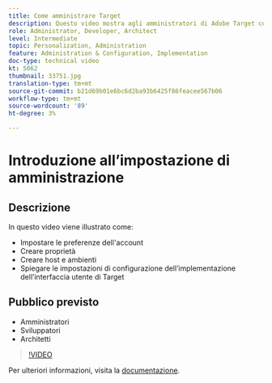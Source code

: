 ```yaml
---
title: Come amministrare Target
description: Questo video mostra agli amministratori di Adobe Target come configurare le preferenze dell'account, creare proprietà e creare host e ambienti. Scopri come spiegare le impostazioni di configurazione dell’implementazione dell’interfaccia utente di Target.
role: Administrator, Developer, Architect
level: Intermediate
topic: Personalization, Administration
feature: Administration & Configuration, Implementation
doc-type: technical video
kt: 5062
thumbnail: 33751.jpg
translation-type: tm+mt
source-git-commit: b21d69b01e6bc6d2ba93b6425f86feacee567b06
workflow-type: tm+mt
source-wordcount: '89'
ht-degree: 3%

---
```



# Introduzione all’impostazione di amministrazione

## Descrizione

In questo video viene illustrato come:

* Impostare le preferenze dell&#39;account
* Creare proprietà
* Creare host e ambienti
* Spiegare le impostazioni di configurazione dell’implementazione dell’interfaccia utente di Target

## Pubblico previsto

* Amministratori
* Sviluppatori
* Architetti

>[!VIDEO](https://video.tv.adobe.com/v/33751/?quality=12)

Per ulteriori informazioni, visita la [documentazione](https://docs.adobe.com/content/help/en/target/using/administer/administrating-target.html).
